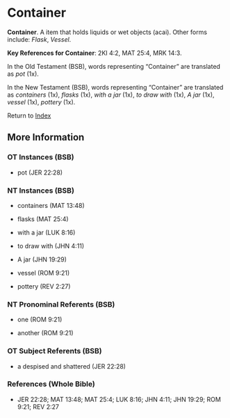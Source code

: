 # Container
**Container**. 
A item that holds liquids or wet objects (acai). 
Other forms include: 
*Flask*, *Vessel*. 


**Key References for Container**: 
2KI 4:2, MAT 25:4, MRK 14:3. 


In the Old Testament (BSB), words representing “Container” are translated as 
*pot* (1x). 


In the New Testament (BSB), words representing “Container” are translated as 
*containers* (1x), *flasks* (1x), *with a jar* (1x), *to draw with* (1x), *A jar* (1x), *vessel* (1x), *pottery* (1x). 


Return to [Index](00-Index.md)

## More Information

### OT Instances (BSB)

* pot (JER 22:28)



### NT Instances (BSB)

* containers (MAT 13:48)

* flasks (MAT 25:4)

* with a jar (LUK 8:16)

* to draw with (JHN 4:11)

* A jar (JHN 19:29)

* vessel (ROM 9:21)

* pottery (REV 2:27)



### NT Pronominal Referents (BSB)

* one (ROM 9:21)

* another (ROM 9:21)



### OT Subject Referents (BSB)

* a despised and shattered (JER 22:28)



### References (Whole Bible)

* JER 22:28; MAT 13:48; MAT 25:4; LUK 8:16; JHN 4:11; JHN 19:29; ROM 9:21; REV 2:27



